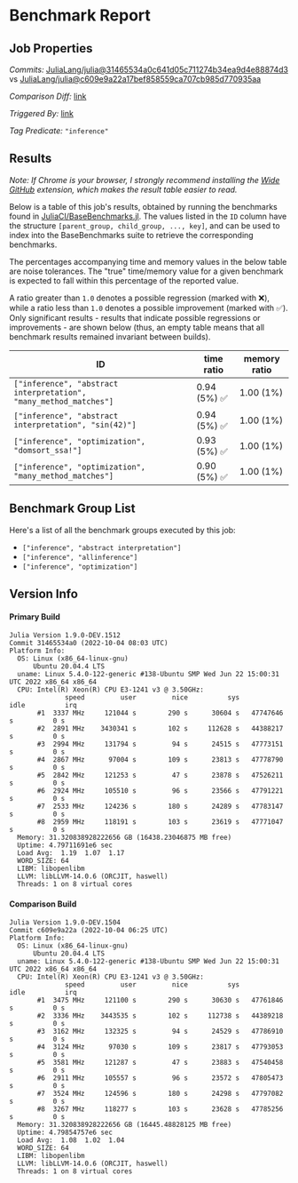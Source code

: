 # Benchmark Report

## Job Properties

*Commits:* [JuliaLang/julia@31465534a0c641d05c711274b34ea9d4e88874d3](https://github.com/JuliaLang/julia/commit/31465534a0c641d05c711274b34ea9d4e88874d3) vs [JuliaLang/julia@c609e9a22a17bef858559ca707cb985d770935aa](https://github.com/JuliaLang/julia/commit/c609e9a22a17bef858559ca707cb985d770935aa)

*Comparison Diff:* [link](https://github.com/JuliaLang/julia/compare/c609e9a22a17bef858559ca707cb985d770935aa..31465534a0c641d05c711274b34ea9d4e88874d3)

*Triggered By:* [link](https://github.com/JuliaLang/julia/pull/46587#issuecomment-1266556334)

*Tag Predicate:* `"inference"`

## Results

*Note: If Chrome is your browser, I strongly recommend installing the [Wide GitHub](https://chrome.google.com/webstore/detail/wide-github/kaalofacklcidaampbokdplbklpeldpj?hl=en)
extension, which makes the result table easier to read.*

Below is a table of this job's results, obtained by running the benchmarks found in
[JuliaCI/BaseBenchmarks.jl](https://github.com/JuliaCI/BaseBenchmarks.jl). The values
listed in the `ID` column have the structure `[parent_group, child_group, ..., key]`,
and can be used to index into the BaseBenchmarks suite to retrieve the corresponding
benchmarks.

The percentages accompanying time and memory values in the below table are noise tolerances. The "true"
time/memory value for a given benchmark is expected to fall within this percentage of the reported value.

A ratio greater than `1.0` denotes a possible regression (marked with :x:), while a ratio less
than `1.0` denotes a possible improvement (marked with :white_check_mark:). Only significant results - results
that indicate possible regressions or improvements - are shown below (thus, an empty table means that all
benchmark results remained invariant between builds).

| ID | time ratio | memory ratio |
|----|------------|--------------|
| `["inference", "abstract interpretation", "many_method_matches"]` | 0.94 (5%) :white_check_mark: | 1.00 (1%)  |
| `["inference", "abstract interpretation", "sin(42)"]` | 0.94 (5%) :white_check_mark: | 1.00 (1%)  |
| `["inference", "optimization", "domsort_ssa!"]` | 0.93 (5%) :white_check_mark: | 1.00 (1%)  |
| `["inference", "optimization", "many_method_matches"]` | 0.90 (5%) :white_check_mark: | 1.00 (1%)  |

## Benchmark Group List

Here's a list of all the benchmark groups executed by this job:

- `["inference", "abstract interpretation"]`
- `["inference", "allinference"]`
- `["inference", "optimization"]`

## Version Info

#### Primary Build

```
Julia Version 1.9.0-DEV.1512
Commit 31465534a0 (2022-10-04 08:03 UTC)
Platform Info:
  OS: Linux (x86_64-linux-gnu)
      Ubuntu 20.04.4 LTS
  uname: Linux 5.4.0-122-generic #138-Ubuntu SMP Wed Jun 22 15:00:31 UTC 2022 x86_64 x86_64
  CPU: Intel(R) Xeon(R) CPU E3-1241 v3 @ 3.50GHz: 
              speed         user         nice          sys         idle          irq
       #1  3337 MHz     121044 s        290 s      30604 s   47747646 s          0 s
       #2  2891 MHz    3430341 s        102 s     112628 s   44388217 s          0 s
       #3  2994 MHz     131794 s         94 s      24515 s   47773151 s          0 s
       #4  2867 MHz      97004 s        109 s      23813 s   47778790 s          0 s
       #5  2842 MHz     121253 s         47 s      23878 s   47526211 s          0 s
       #6  2924 MHz     105510 s         96 s      23566 s   47791221 s          0 s
       #7  2533 MHz     124236 s        180 s      24289 s   47783147 s          0 s
       #8  2959 MHz     118191 s        103 s      23619 s   47771047 s          0 s
  Memory: 31.320838928222656 GB (16438.23046875 MB free)
  Uptime: 4.79711691e6 sec
  Load Avg:  1.19  1.07  1.17
  WORD_SIZE: 64
  LIBM: libopenlibm
  LLVM: libLLVM-14.0.6 (ORCJIT, haswell)
  Threads: 1 on 8 virtual cores

```

#### Comparison Build

```
Julia Version 1.9.0-DEV.1504
Commit c609e9a22a (2022-10-04 06:25 UTC)
Platform Info:
  OS: Linux (x86_64-linux-gnu)
      Ubuntu 20.04.4 LTS
  uname: Linux 5.4.0-122-generic #138-Ubuntu SMP Wed Jun 22 15:00:31 UTC 2022 x86_64 x86_64
  CPU: Intel(R) Xeon(R) CPU E3-1241 v3 @ 3.50GHz: 
              speed         user         nice          sys         idle          irq
       #1  3475 MHz     121100 s        290 s      30630 s   47761846 s          0 s
       #2  3336 MHz    3443535 s        102 s     112738 s   44389218 s          0 s
       #3  3162 MHz     132325 s         94 s      24529 s   47786910 s          0 s
       #4  3124 MHz      97030 s        109 s      23817 s   47793053 s          0 s
       #5  3581 MHz     121287 s         47 s      23883 s   47540458 s          0 s
       #6  2911 MHz     105557 s         96 s      23572 s   47805473 s          0 s
       #7  3524 MHz     124596 s        180 s      24298 s   47797082 s          0 s
       #8  3267 MHz     118277 s        103 s      23628 s   47785256 s          0 s
  Memory: 31.320838928222656 GB (16445.48828125 MB free)
  Uptime: 4.79854757e6 sec
  Load Avg:  1.08  1.02  1.04
  WORD_SIZE: 64
  LIBM: libopenlibm
  LLVM: libLLVM-14.0.6 (ORCJIT, haswell)
  Threads: 1 on 8 virtual cores

```
